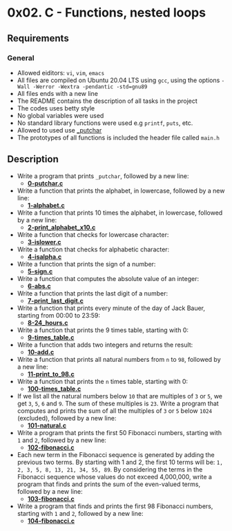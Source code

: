 # 0x02. C - Functions, nested loops
## Requirements
### General
* Allowed eiditors: `vi`, `vim`, `emacs`
* All files are compiled on Ubuntu 20.04 LTS using `gcc`, using the options `-Wall -Werror -Wextra -pendantic -std=gnu89`
* All files ends with a new line
* The README contains the description of all tasks in the project
* The codes uses betty style
* No global variables were used
* No standard library functions were used e.g `printf`, `puts`, etc.
* Allowed to used use [_putchar](https://github.com/holbertonschool/_putchar.c/blob/master/_putchar.c)
* The prototypes of all functions is included the header file called `main.h`
## Description
* Write a program that prints `_putchar`, followed by a new line:
    * **[0-putchar.c](https://github.com/Samuel-IG16/alx-low_level_programming/blob/master/0x02-functions_nested_loops/0-putchar.c)**
* Write a function that prints the alphabet, in lowercase, followed by a new line:
    * **[1-alphabet.c](https://github.com/Samuel-IG16/alx-low_level_programming/blob/master/0x02-functions_nested_loops/1-alphabet.c)**
* Write a function that prints 10 times the alphabet, in lowercase, followed by a new line:
    * **[2-print_alphabet_x10.c](https://github.com/Samuel-IG16/alx-low_level_programming/blob/master/0x02-functions_nested_loops/2-print_alphabet_x10.c)**
* Write a function that checks for lowercase character:
    * **[3-islower.c](https://github.com/Samuel-IG16/alx-low_level_programming/blob/master/0x02-functions_nested_loops/3-islower.c)**
* Write a function that checks for alphabetic character:
    * **[4-isalpha.c](https://github.com/Samuel-IG16/alx-low_level_programming/blob/master/0x02-functions_nested_loops/4-isalpha.c)**
* Write a function that prints the sign of a number:
    * **[5-sign.c](https://github.com/Samuel-IG16/alx-low_level_programming/blob/master/0x02-functions_nested_loops/5-sign.c)**
* Write a function that computes the absolute value of an integer:
    * **[6-abs.c](https://github.com/Samuel-IG16/alx-low_level_programming/blob/master/0x02-functions_nested_loops/6-abs.c)**
* Write a function that prints the last digit of a number:
    * **[7-print_last_digit.c](https://github.com/Samuel-IG16/alx-low_level_programming/blob/master/0x02-functions_nested_loops/7-print_last_digit.c)**
* Write a function that prints every minute of the day of Jack Bauer, starting from 00:00 to 23:59:
    * **[8-24_hours.c](https://github.com/Samuel-IG16/alx-low_level_programming/blob/master/0x02-functions_nested_loops/8-24_hours.c)**
* Write a function that prints the 9 times table, starting with 0:
    * **[9-times_table.c](https://github.com/Samuel-IG16/alx-low_level_programming/blob/master/0x02-functions_nested_loops/9-times_table.c)**
* Write a function that adds two integers and returns the result:
    * **[10-add.c](https://github.com/Samuel-IG16/alx-low_level_programming/blob/master/0x02-functions_nested_loops/10-add.c)**
* Write a function that prints all natural numbers from `n` to `98`, followed by a new line:
    * **[11-print_to_98.c](https://github.com/Samuel-IG16/alx-low_level_programming/blob/master/0x02-functions_nested_loops/11-print_to_98.c)**
* Write a function that prints the `n` times table, starting with 0:
    * **[100-times_table.c](https://github.com/Samuel-IG16/alx-low_level_programming/blob/master/0x02-functions_nested_loops/100-times_table.c)**
* If we list all the natural numbers below `10` that are multiples of `3` or `5`, we get `3`, `5`, `6` and `9`. The sum of these multiples is `23`. Write a program that computes and prints the sum of all the multiples of `3` or `5` below `1024` (excluded), followed by a new line:
    * **[101-natural.c](https://github.com/Samuel-IG16/alx-low_level_programming/blob/master/0x02-functions_nested_loops/101-natural.c)**
* Write a program that prints the first 50 Fibonacci numbers, starting with `1` and `2`, followed by a new line:
    * **[102-fibonacci.c](https://github.com/Samuel-IG16/alx-low_level_programming/blob/master/0x02-functions_nested_loops/102-fibonacci.c)**
* Each new term in the Fibonacci sequence is generated by adding the previous two terms. By starting with 1 and 2, the first 10 terms will be: `1, 2, 3, 5, 8, 13, 21, 34, 55, 89`. By considering the terms in the Fibonacci sequence whose values do not exceed 4,000,000, write a program that finds and prints the sum of the even-valued terms, followed by a new line:
    * **[103-fibonacci.c](https://github.com/Samuel-IG16/alx-low_level_programming/blob/master/0x02-functions_nested_loops/103-fibonacci.c)**
* Write a program that finds and prints the first 98 Fibonacci numbers, starting with `1` and `2`, followed by a new line:
    * **[104-fibonacci.c](https://github.com/Samuel-IG16/alx-low_level_programming/blob/master/0x02-functions_nested_loops/104-fibonacci.c)**
